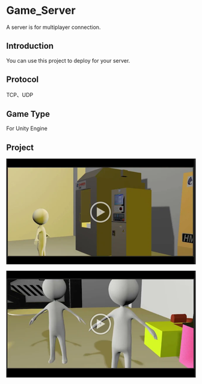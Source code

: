 # Game_Server
A server is for multiplayer connection.

## Introduction
You can use this project to deploy for your server.

## Protocol
TCP、UDP

## Game Type
For Unity Engine

## Project
[![IMAGE ALT TEXT HERE](https://github.com/Microfish31/Game_Server/blob/main/Photos/1.PNG)](https://youtu.be/CHicBLdTSgA)

[![IMAGE ALT TEXT HERE](https://github.com/Microfish31/Game_Server/blob/main/Photos/2.PNG)](https://youtu.be/JlvNt6Do9xk)




